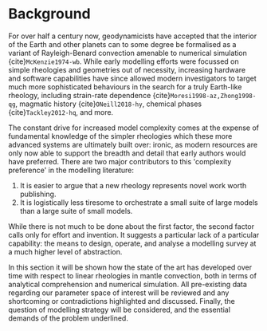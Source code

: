 # Background

For over half a century now, geodynamicists have accepted that the interior of the Earth and other planets can to some degree be formalised as a variant of Rayleigh-Benard convection amenable to numerical simulation {cite}`McKenzie1974-wb`. While early modelling efforts were focussed on simple rheologies and geometries out of necessity, increasing hardware and software capabilities have since allowed modern investigators to target much more sophisticated behaviours in the search for a truly Earth-like rheology, including strain-rate dependence {cite}`Moresi1998-az,Zhong1998-qg`, magmatic history {cite}`ONeill2018-hy`, chemical phases {cite}`Tackley2012-hq`, and more.

The constant drive for increased model complexity comes at the expense of fundamental knowledge of the simpler rheologies which these more advanced systems are ultimately built over: ironic, as modern resources are only now able to support the breadth and detail that early authors would have preferred. There are two major contributors to this 'complexity preference' in the modelling literature:
1. It is easier to argue that a new rheology represents novel work worth publishing.
2. It is logistically less tiresome to orchestrate a small suite of large models than a large suite of small models.

While there is not much to be done about the first factor, the second factor calls only for effort and invention. It suggests a particular lack of a particular capability: the means to design, operate, and analyse a modelling survey at a much higher level of abstraction.

In this section it will be shown how the state of the art has developed over time with respect to linear rheologies in mantle convection, both in terms of analytical comprehension and numerical simulation. All pre-existing data regarding our parameter space of interest will be reviewed and any shortcoming or contradictions highlighted and discussed. Finally, the question of modelling strategy will be considered, and the essential demands of the problem underlined.
